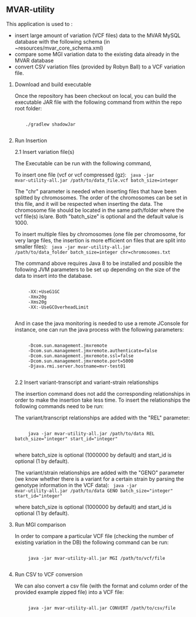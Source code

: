 ## MVAR-utility

This application is used to :
* insert large amount of variation (VCF files) data to the MVAR MySQL database with the following schema (in ~resources/mvar_core_schema.xml)
* compare some MGI variation data to the existing data already in the MVAR database
* convert CSV variation files (provided by Robyn Ball) to a VCF variation file.

1. Download and build executable

    Once the repository has been checkout on local, you can build the executable JAR file with the following command from within the repo root folder:
    
    <code>
       ./gradlew shadowJar
    </code>

2. Run Insertion
    
    2.1 Insert variation file(s)
    
    The Executable can be run with the following command,
    
    To insert one file (vcf or vcf compressed (gz):
    <code>
        java -jar mvar-utility-all.jar /path/to/data_file.vcf batch_size=integer
    </code>
    
    The "chr" parameter is needed when inserting files that have been splitted by chromosomes. The order of the chromosomes can be set in this file, and it will be respected when inserting the data. The chromosome file should be located in the same path/folder where the vcf file(s) is/are.
    Both "batch_size" is optional and the default value is 1000.

    To insert multiple files by chromosomes (one file per chromosome, for very large files, the insertion is more efficient on files that are split into smaller files):
    <code>
        java -jar mvar-utility-all.jar /path/to/data_folder batch_size=integer chr=chromosomes.txt
    </code>
   
    The command above requires Java 8 to be installed and possible the following JVM parameters to be set up depending on the size of the data to insert into the database.
    
    <code>
        -XX:+UseG1GC
        -Xmx20g 
        -Xms20g 
        -XX:-UseGCOverheadLimit
    </code>
       
    And in case the java monitoring is needed to use a remote JConsole for instance, one can run the java process with the following parameters:   

    <code>
        -Dcom.sun.management.jmxremote 
        -Dcom.sun.management.jmxremote.authenticate=false 
        -Dcom.sun.management.jmxremote.ssl=false 
        -Dcom.sun.management.jmxremote.port=5000 
        -Djava.rmi.server.hostname=mvr-test01
    </code>

    2.2 Insert variant-transcript and variant-strain relationships
    
    The insertion command does not add the corresponding relationships in order to make the insertion take less time. To insert the relationships the following commands need to be run:
    
    The variant/transcript relationships are added with the "REL" parameter:
    
    <code>
        java -jar mvar-utility-all.jar /path/to/data REL batch_size="integer" start_id="integer"
    </code>
    
    where batch_size is optional (1000000 by default) and start_id is optional (1 by default).

    The variant/strain relationships are added with the "GENO" parameter (we know whether there is a variant for a certain strain by parsing the genotype information in the VCF data):
    <code>
       java -jar mvar-utility-all.jar /path/to/data GENO batch_size="integer" start_id="integer"
    </code>

    where batch_size is optional (1000000 by default) and start_id is optional (1 by default).
     
3. Run MGI comparison

    In order to compare a particular VCF file (checking the number of existing variation in the DB) the following command can be run:
    
    <code>
        java -jar mvar-utility-all.jar MGI /path/to/vcf/file
    </code>
    
     
4. Run CSV to VCF conversion

    We can also convert a csv file (with the format and column order of the provided example zipped file) into a VCF file:
    
    <code>
        java -jar mvar-utility-all.jar CONVERT /path/to/csv/file
    </code>